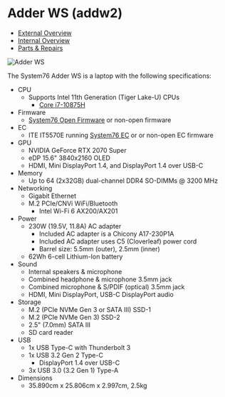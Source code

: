 # Adder WS (addw2)

- [External Overview](./external-overview.md)
- [Internal Overview](./internal-overview.md)
- [Parts & Repairs](./repairs.md)

![Adder WS](./img/addw2.png)

The System76 Adder WS is a laptop with the following specifications:

- CPU
    - Supports Intel 11th Generation (Tiger Lake-U) CPUs
        - [Core i7-10875H](https://ark.intel.com/content/www/us/en/ark/products/202329/intel-core-i7-10875h-processor-16m-cache-up-to-5-10-ghz.html)
- Firmware
    - [System76 Open Firmware](https://github.com/system76/firmware-open) or non-open firmware
- EC
    - ITE IT5570E running [System76 EC](https://github.com/system76/ec) or or non-open EC firmware
- GPU
    - NVIDIA GeForce RTX 2070 Super
    - eDP 15.6" 3840x2160 OLED
    - HDMI, Mini DisplayPort 1.4, and DisplayPort 1.4 over USB-C
- Memory
    - Up to 64 (2x32GB) dual-channel DDR4 SO-DIMMs @ 3200 MHz
- Networking
    - Gigabit Ethernet
    - M.2 PCIe/CNVi WiFi/Bluetooth
        - Intel Wi-Fi 6 AX200/AX201
- Power
    - 230W (19.5V, 11.8A) AC adapter
        - Included AC adapter is a Chicony A17-230P1A
        - Included AC adapter uses C5 (Cloverleaf) power cord
        - Barrel size: 5.5mm (outer), 2.5mm (inner)
    - 62Wh 6-cell Lithium-Ion battery
- Sound
    - Internal speakers & microphone
    - Combined headphone & microphone 3.5mm jack
    - Combined microphone & S/PDIF (optical) 3.5mm jack
    - HDMI, Mini DisplayPort, USB-C DisplayPort audio
- Storage
    - M.2 (PCIe NVMe Gen 3 or SATA III) SSD-1
    - M.2 (PCIe NVMe Gen 3) SSD-2
    - 2.5" (7.0mm) SATA III
    - SD card reader
- USB
    - 1x USB Type-C with Thunderbolt 3
    - 1x USB 3.2 Gen 2 Type-C
      - DisplayPort 1.4 over USB-C
    - 3x USB 3.0 (3.2 Gen 1) Type-A
- Dimensions
    - 35.890cm x 25.806cm x 2.997cm, 2.5kg
